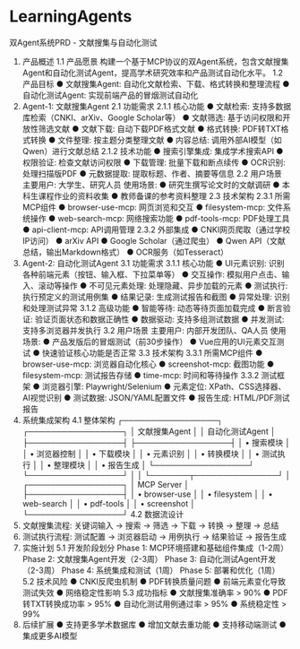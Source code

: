 # LearningAgents
双Agent系统PRD - 文献搜集与自动化测试
1. 产品概述
1.1 产品愿景
构建一个基于MCP协议的双Agent系统，包含文献搜集Agent和自动化测试Agent，提高学术研究效率和产品测试自动化水平。
1.2 产品目标
● 文献搜集Agent: 自动化文献检索、下载、格式转换和整理流程
● 自动化测试Agent: 实现前端产品的冒烟测试自动化
2. Agent-1: 文献搜集Agent
2.1 功能需求
2.1.1 核心功能
● 文献检索: 支持多数据库检索（CNKI、arXiv、Google Scholar等）
● 文献筛选: 基于访问权限和开放性筛选文献
● 文献下载: 自动下载PDF格式文献
● 格式转换: PDF转TXT格式转换
● 文件整理: 按主题分类整理文献
● 内容总结: 调用外部AI模型（如Qwen）进行文献总结
2.1.2 技术功能
● 搜索引擎集成: 集成学术搜索API
● 权限验证: 检查文献访问权限
● 下载管理: 批量下载和断点续传
● OCR识别: 处理扫描版PDF
● 元数据提取: 提取标题、作者、摘要等信息
2.2 用户场景
主要用户: 大学生、研究人员
使用场景: 
● 研究生撰写论文时的文献调研
● 本科生课程作业的资料收集
● 教师备课的参考资料整理
2.3 技术架构
2.3.1 所需MCP组件
● browser-use-mcp: 网页浏览和交互
● filesystem-mcp: 文件系统操作
● web-search-mcp: 网络搜索功能
● pdf-tools-mcp: PDF处理工具
● api-client-mcp: API调用管理
2.3.2 外部集成
● CNKI网页爬取（通过学校IP访问）
● arXiv API
● Google Scholar（通过爬虫）
● Qwen API（文献总结，输出Markdown格式）
● OCR服务（如Tesseract）
3. Agent-2: 自动化测试Agent
3.1 功能需求
3.1.1 核心功能
● UI元素识别: 识别各种前端元素（按钮、输入框、下拉菜单等）
● 交互操作: 模拟用户点击、输入、滚动等操作
● 不可见元素处理: 处理隐藏、异步加载的元素
● 测试执行: 执行预定义的测试用例集
● 结果记录: 生成测试报告和截图
● 异常处理: 识别和处理测试异常
3.1.2 高级功能
● 智能等待: 动态等待页面加载完成
● 断言验证: 验证页面状态和数据正确性
● 数据驱动: 支持多组测试数据
● 并发测试: 支持多浏览器并发执行
3.2 用户场景
主要用户: 内部开发团队、QA人员
使用场景:
● 产品发版后的冒烟测试（前30步操作）
● Vue应用的UI元素交互测试
● 快速验证核心功能是否正常
3.3 技术架构
3.3.1 所需MCP组件
● browser-use-mcp: 浏览器自动化核心
● screenshot-mcp: 截图功能
● filesystem-mcp: 测试报告存储
● time-mcp: 时间和等待操作
3.3.2 测试框架
● 浏览器引擎: Playwright/Selenium
● 元素定位: XPath、CSS选择器、AI视觉识别
● 测试数据: JSON/YAML配置文件
● 报告生成: HTML/PDF测试报告
4. 系统集成架构
4.1 整体架构
┌─────────────────┐    ┌─────────────────┐
│  文献搜集Agent   │    │  自动化测试Agent │
├─────────────────┤    ├─────────────────┤
│ • 搜索模块      │    │ • 浏览器控制    │
│ • 下载模块      │    │ • 元素识别      │
│ • 转换模块      │    │ • 测试执行      │
│ • 整理模块      │    │ • 报告生成      │
└─────────────────┘    └─────────────────┘
        │                       │
        └───────┬───────────────┘
                │
    ┌─────────────────┐
    │   MCP Server     │
    ├─────────────────┤
    │ • browser-use   │
    │ • filesystem    │
    │ • web-search    │
    │ • pdf-tools     │
    │ • screenshot    │
    └─────────────────┘
4.2 数据流设计
1. 文献搜集流程: 关键词输入 → 搜索 → 筛选 → 下载 → 转换 → 整理 → 总结
2. 测试执行流程: 测试配置 → 浏览器启动 → 用例执行 → 结果验证 → 报告生成
5. 实施计划
5.1 开发阶段划分
Phase 1: MCP环境搭建和基础组件集成（1-2周）
Phase 2: 文献搜集Agent开发（2-3周）
Phase 3: 自动化测试Agent开发（2-3周）
Phase 4: 系统集成和测试（1周）
Phase 5: 部署和优化（1周）
5.2 技术风险
● CNKI反爬虫机制
● PDF转换质量问题
● 前端元素变化导致测试失效
● 网络稳定性影响
5.3 成功指标
● 文献搜集准确率 > 90%
● PDF转TXT转换成功率 > 95%
● 自动化测试用例通过率 > 95%
● 系统稳定性 > 99%
6. 后续扩展
● 支持更多学术数据库
● 增加文献去重功能
● 支持移动端测试
● 集成更多AI模型
